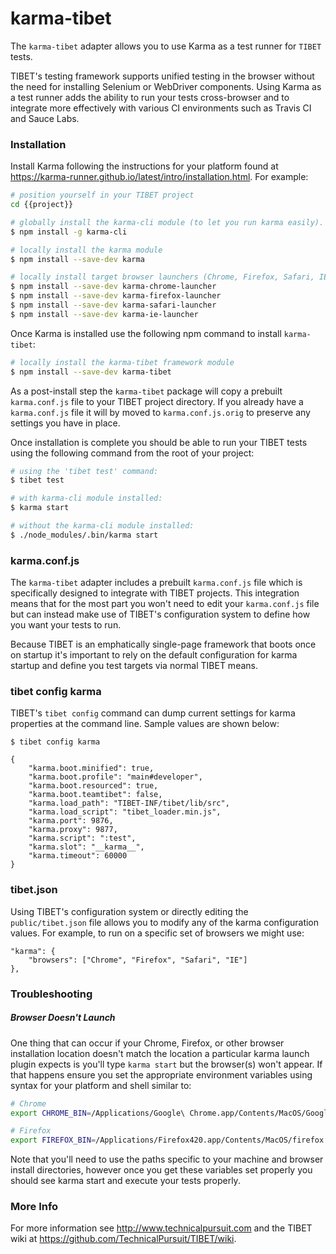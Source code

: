 # karma-tibet

The `karma-tibet` adapter allows you to use Karma as a test runner for `TIBET`
tests.

TIBET's testing framework supports unified testing in the browser without
the need for installing Selenium or WebDriver components. Using Karma as a
test runner adds the ability to run your tests cross-browser and to integrate
more effectively with various CI environments such as Travis CI and Sauce Labs.

### Installation

Install Karma following the instructions for your platform found at
https://karma-runner.github.io/latest/intro/installation.html. For example:

``` bash
# position yourself in your TIBET project
cd {{project}}

# globally install the karma-cli module (to let you run karma easily).
$ npm install -g karma-cli

# locally install the karma module
$ npm install --save-dev karma

# locally install target browser launchers (Chrome, Firefox, Safari, IE etc.)
$ npm install --save-dev karma-chrome-launcher
$ npm install --save-dev karma-firefox-launcher
$ npm install --save-dev karma-safari-launcher
$ npm install --save-dev karma-ie-launcher
```

Once Karma is installed use the following npm command to install `karma-tibet`:

``` bash
# locally install the karma-tibet framework module
$ npm install --save-dev karma-tibet
```

As a post-install step the `karma-tibet` package will copy a prebuilt
`karma.conf.js` file to your TIBET project directory. If you
already have a `karma.conf.js` file it will by moved to `karma.conf.js.orig` to
preserve any settings you have in place.

Once installation is complete you should be able to run your TIBET tests using
the following command from the root of your project:

``` bash
# using the 'tibet test' command:
$ tibet test

# with karma-cli module installed:
$ karma start

# without the karma-cli module installed:
$ ./node_modules/.bin/karma start
```


### karma.conf.js

The `karma-tibet` adapter includes a prebuilt `karma.conf.js` file which is
specifically designed to integrate with TIBET projects. This integration means
that for the most part you won't need to edit your `karma.conf.js` file but can
instead make use of TIBET's configuration system to define how you want your
tests to run.

Because TIBET is an emphatically single-page framework that boots once on
startup it's important to rely on the default configuration for karma startup
and define you test targets via normal TIBET means.

### tibet config karma

TIBET's `tibet config` command can dump current settings for karma properties at
the command line. Sample values are shown below:

```
$ tibet config karma

{
    "karma.boot.minified": true,
    "karma.boot.profile": "main#developer",
    "karma.boot.resourced": true,
    "karma.boot.teamtibet": false,
    "karma.load_path": "TIBET-INF/tibet/lib/src",
    "karma.load_script": "tibet_loader.min.js",
    "karma.port": 9876,
    "karma.proxy": 9877,
    "karma.script": ":test",
    "karma.slot": "__karma__",
    "karma.timeout": 60000
}
```

### tibet.json

Using TIBET's configuration system or directly editing the `public/tibet.json`
file allows you to modify any of the karma configuration values. For example, to
run on a specific set of browsers we might use:

```
"karma": {
    "browsers": ["Chrome", "Firefox", "Safari", "IE"]
},
```

### Troubleshooting

##### Browser Doesn't Launch

One thing that can occur if your Chrome, Firefox, or other browser installation
location doesn't match the location a particular karma launch plugin expects
is you'll type `karma start` but the browser(s) won't appear. If that happens
ensure you set the appropriate environment variables using syntax for your
platform and shell similar to:

``` bash
# Chrome
export CHROME_BIN=/Applications/Google\ Chrome.app/Contents/MacOS/Google\ Chrome

# Firefox
export FIREFOX_BIN=/Applications/Firefox420.app/Contents/MacOS/firefox
```

Note that you'll need to use the paths specific to your machine and browser
install directories, however once you get these variables set properly you
should see karma start and execute your tests properly.


### More Info

For more information see http://www.technicalpursuit.com and the TIBET wiki at
https://github.com/TechnicalPursuit/TIBET/wiki.
